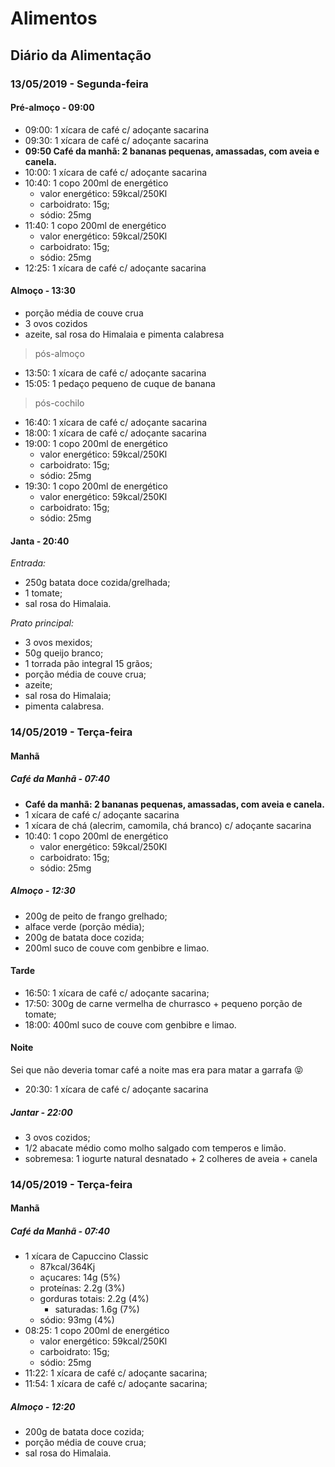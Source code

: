 # Alimentos



## Diário da Alimentação

### 13/05/2019 - Segunda-feira

#### Pré-almoço - 09:00

- 09:00: 1 xícara de café c/ adoçante sacarina
- 09:30: 1 xícara de café c/ adoçante sacarina
- **09:50 Café da manhã: 2 bananas pequenas, amassadas, com aveia e canela.**
- 10:00: 1 xícara de café c/ adoçante sacarina
- 10:40: 1 copo 200ml de energético
  - valor energético: 59kcal/250Kl
  - carboidrato: 15g;
  - sódio: 25mg
- 11:40: 1 copo 200ml de energético
  - valor energético: 59kcal/250Kl
  - carboidrato: 15g;
  - sódio: 25mg
- 12:25: 1 xícara de café c/ adoçante sacarina

#### Almoço - 13:30

- porção média de couve crua
- 3 ovos cozidos
- azeite, sal rosa do Himalaia e pimenta calabresa

> pós-almoço

- 13:50: 1 xícara de café c/ adoçante sacarina
- 15:05: 1 pedaço pequeno de cuque de banana

> pós-cochilo

- 16:40: 1 xícara de café c/ adoçante sacarina
- 18:00: 1 xícara de café c/ adoçante sacarina
- 19:00: 1 copo 200ml de energético
  - valor energético: 59kcal/250Kl
  - carboidrato: 15g;
  - sódio: 25mg
- 19:30: 1 copo 200ml de energético
  - valor energético: 59kcal/250Kl
  - carboidrato: 15g;
  - sódio: 25mg


#### Janta - 20:40

*Entrada:*

- 250g batata doce cozida/grelhada;
- 1 tomate;
- sal rosa do Himalaia.


*Prato principal:*

- 3 ovos mexidos;
- 50g queijo branco;
- 1 torrada pão integral 15 grãos;
- porção média de couve crua;
- azeite;
- sal rosa do Himalaia;
- pimenta calabresa.



### 14/05/2019 - Terça-feira

#### Manhã

##### Café da Manhã - 07:40

- **Café da manhã: 2 bananas pequenas, amassadas, com aveia e canela.**
- 1 xícara de café c/ adoçante sacarina
- 1 xícara de chá (alecrim, camomila, chá branco) c/ adoçante sacarina
- 10:40: 1 copo 200ml de energético
  - valor energético: 59kcal/250Kl
  - carboidrato: 15g;
  - sódio: 25mg


##### Almoço - 12:30

- 200g de peito de frango grelhado;
- alface verde (porção média);
- 200g de batata doce cozida;
- 200ml suco de couve com genbibre e limao.


#### Tarde

- 16:50: 1 xícara de café c/ adoçante sacarina;
- 17:50: 300g de carne vermelha de churrasco + pequeno porção de tomate;
- 18:00: 400ml suco de couve com genbibre e limao.

#### Noite

Sei que não deveria tomar café a noite mas era para matar a garrafa  😝 

- 20:30: 1 xícara de café c/ adoçante sacarina

##### Jantar - 22:00

- 3 ovos cozidos;
- 1/2 abacate médio como molho salgado com temperos e limão.
- sobremesa: 1 iogurte natural desnatado + 2 colheres de aveia + canela


### 14/05/2019 - Terça-feira

#### Manhã

##### Café da Manhã - 07:40

- 1 xícara de Capuccino Classic 
  - 87kcal/364Kj
  - açucares: 14g (5%)
  - proteínas: 2.2g (3%)
  - gorduras totais: 2.2g (4%)
    - saturadas: 1.6g (7%)
  - sódio: 93mg (4%)
- 08:25: 1 copo 200ml de energético
  - valor energético: 59kcal/250Kl
  - carboidrato: 15g;
  - sódio: 25mg
- 11:22: 1 xícara de café c/ adoçante sacarina;
- 11:54: 1 xícara de café c/ adoçante sacarina;

##### Almoço - 12:20

- 200g de batata doce cozida;
- porção média de couve crua;
- sal rosa do Himalaia.

